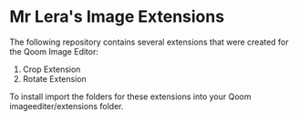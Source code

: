 Mr Lera's Image Extensions
======

The following repository contains several extensions that were created for the Qoom Image Editor:
1. Crop Extension
2. Rotate Extension

To install import the folders for these extensions into your Qoom imageediter/extensions folder.